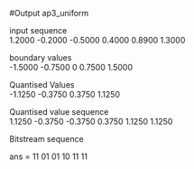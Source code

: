 #Output ap3_uniform

input sequence<br>
    1.2000   -0.2000   -0.5000    0.4000    0.8900    1.3000<br>

boundary values<br>
   -1.5000   -0.7500         0    0.7500    1.5000<br>

Quantised Values<br>
   -1.1250   -0.3750    0.3750    1.1250<br>

Quantised value sequence<br>
    1.1250   -0.3750   -0.3750    0.3750    1.1250    1.1250<br>

Bitstream sequence<br>

ans = 11 01 01 10 11 11